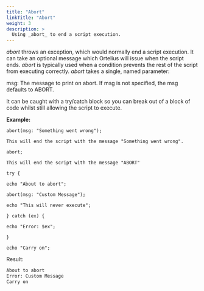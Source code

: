 ```yaml
---
title: "Abort"
linkTitle: "Abort"
weight: 3
description: >
  Using _abort_ to end a script execution.
---
```


_abort_ throws an exception, which would normally end a script execution. It can take an optional message which Ortelius will issue when the script ends. _abort_ is typically used when a condition prevents the rest of the script from executing correctly. _abort_ takes a single, named parameter:

msg: The message to print on abort. If msg is not specified, the msg defaults to ABORT.

It can be caught with a try/catch block so you can break out of a block of code whilst still allowing the script to execute.

**Example:**

```
abort(msg: "Something went wrong");

This will end the script with the message "Something went wrong".

abort;

This will end the script with the message "ABORT"

try {

echo "About to abort";

abort(msg: "Custom Message");

echo "This will never execute";

} catch (ex) {

echo "Error: $ex";

}

echo "Carry on";
```

Result:

```bash
About to abort
Error: Custom Message
Carry on
```
